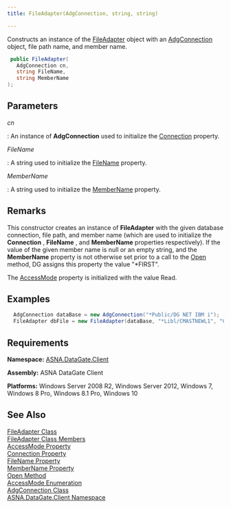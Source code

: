 ```yaml
---
title: FileAdapter(AdgConnection, string, string)

---
```


Constructs an instance of the [ FileAdapter](file-adapter-class.html) object with an [AdgConnection](adg-connection-class.html) object, file path name, and member name.

```cs
 public FileAdapter(
   AdgConnection cn,
   string FileName,
   string MemberName
);
```

## Parameters



 *cn* 

: An instance of **AdgConnection**  used to initialize the [
							Connection](file-adapter-class-connection-property.html) property. 

 *FileName* 

: A string used to initialize the [FileName](file-adapter-class-file-name-property.html)
								property. 

 *MemberName* 

: A string used to initialize the [
											MemberName](file-adapter-class-member-name-property.html) property.
									


## Remarks

This constructor creates an instance of **FileAdapter** with the given database connection, file path, and member name (which are used to initialize the **Connection** , **FileName** , and **MemberName** properties respectively). If the value of the given member name is null or an empty string, and the **MemberName** property is not otherwise set prior to a call to the [ Open](file-adapter-class-open-method.html) method, DG assigns this property the value "*FIRST".

The [AccessMode](file-adapter-class-access-mode-property.html) property is initialized with the value Read.
## Examples


```cs 
  AdgConnection dataBase = new AdgConnection("*Public/DG NET IBM i");
  FileAdapter dbFile = new FileAdapter(dataBase, "*Libl/CMASTNEWL1", "CMMASTERL1");
```


## Requirements

**Namespace:** [ASNA.DataGate.Client](datagate-client-namespace.html) 

**Assembly:** ASNA DataGate Client

**Platforms:** Windows Server 2008 R2, Windows Server 2012, Windows 7, Windows 8 Pro, Windows 8.1 Pro, Windows 10
## See Also


[FileAdapter Class](file-adapter-class.html)
      <br />
[FileAdapter Class Members](file-adapter-members.html)
      <br />
[AccessMode Property](file-adapter-class-access-mode-property.html)
      <br />
[Connection Property](file-adapter-class-connection-property.html)
      <br />
[FileName Property](file-adapter-class-file-name-property.html)
      <br />
[MemberName Property](file-adapter-class-member-name-property.html)
      <br />
[Open Method](file-adapter-class-open-method.html)
      <br />
[AccessMode Enumeration](access-mode-enumeration.html)
      <br />
[AdgConnection Class](adg-connection-class.html)
      <br />
[ASNA.DataGate.Client Namespace](datagate-client-namespace.html)

